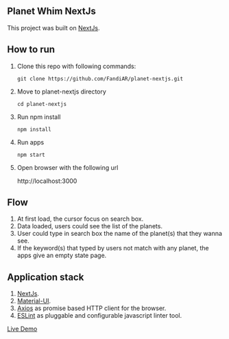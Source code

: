## Planet Whim NextJs
This project was built on [NextJs](https://nextjs.org/).

## How to run
1. Clone this repo with following commands:

    ```
    git clone https://github.com/FandiAR/planet-nextjs.git
    ```
2. Move to planet-nextjs directory

    ```
    cd planet-nextjs
    ```
3. Run npm install 

    ```
    npm install
    ```
4. Run apps 

    ```
    npm start
    ```
5. Open browser with the following url 

    http://localhost:3000

## Flow

1. At first load, the cursor focus on search box.
2. Data loaded, users could see the list of the planets.
3. User could type in search box the name of the planet(s) that they wanna see.
4. If the keyword(s) that typed by users not match with any planet, the apps give an empty state page.

## Application stack

1. [NextJs](https://nextjs.org/).
2. [Material-UI](https://material-ui.com/).
3. [Axios](https://www.npmjs.com/package/axios) as promise based HTTP client for the browser.
4. [ESLint](https://eslint.org/) as pluggable and configurable javascript linter tool.

[Live Demo](https://planet-nextjs.vercel.app/)

